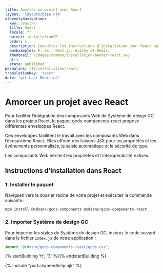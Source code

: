 ```yaml
---
title: Amorcer un projet avec React
layout: 'layouts/base.njk'
eleventyNavigation:
  key: reactFR
  title: React
  locale: fr
  parent: installationFR
  order: 1
  description: Consultez les instructions d’installation pour React ou les projets basés sur React.
  envExamples: P. ex., Next.js, Gatsby et Remix.
  thumbnail: /images/common/installation/banner-react.svg
  alt:
  state: published
permalink: /fr/installation/react/
translationKey: 'react'
date: 'git Last Modified'
---
```


# Amorcer un projet avec React

Pour faciliter l’intégration des composants Web de Système de design GC dans les projets React, le paquet <gcds-link href="{{ links.npmGcdsComponentsReact }}" external>gcds-components-react</gcds-link> propose différentes enveloppes React.

Ces enveloppes facilitent le travail avec les composants Web dans l’écosystème React. Elles offrent des liaisons JSX pour les propriétés et les événements personnalisés, la saisie automatique et la sécurité de type.

Les composants Web héritent les propriétés et l’interopérabilité natives.

## Instructions d’installation dans React

### 1. Installer le paquet

Naviguez vers le dossier racine de votre projet et exécutez la commande suivante :

```js
npm install @cdssnc/gcds-components @cdssnc/gcds-components-react
```

### 2. Importer Système de design GC

Pour importer les styles de Système de design GC, insérez le code suivant dans le fichier `index.js` de votre application :

```js
import '@cdssnc/gcds-components-react/gcds.css';
```

{% startBuilding 'fr', '3' %}{% endstartBuilding %}

{% include "partials/needhelp.njk" %}
